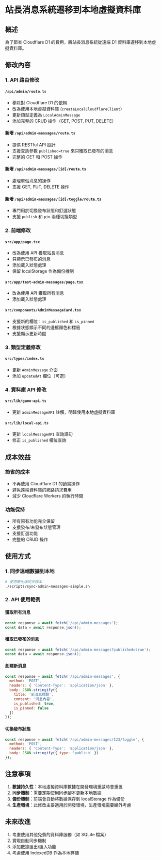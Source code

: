 # 站長消息系統遷移到本地虛擬資料庫

## 概述

為了節省 Cloudflare D1 的費用，將站長消息系統從遠端 D1 資料庫遷移到本地虛擬資料庫。

## 修改內容

### 1. API 路由修改

#### `/api/admin/route.ts`
- 移除對 Cloudflare D1 的依賴
- 改為使用本地虛擬資料庫 (`createLocalCloudflareClient`)
- 更新類型定義為 `LocalAdminMessage`
- 添加完整的 CRUD 操作（GET, POST, PUT, DELETE）

#### 新增 `/api/admin-messages/route.ts`
- 提供 RESTful API 設計
- 支援查詢參數 `published=true` 來只獲取已發布的消息
- 完整的 GET 和 POST 操作

#### 新增 `/api/admin-messages/[id]/route.ts`
- 處理單個消息的操作
- 支援 GET, PUT, DELETE 操作

#### 新增 `/api/admin-messages/[id]/toggle/route.ts`
- 專門用於切換發布狀態和釘選狀態
- 支援 `publish` 和 `pin` 兩種切換類型

### 2. 前端修改

#### `src/app/page.tsx`
- 改為使用 API 獲取站長消息
- 只顯示已發布的消息
- 添加載入狀態處理
- 保留 localStorage 作為備份機制

#### `src/app/test-admin-messages/page.tsx`
- 改為使用 API 獲取所有消息
- 添加載入狀態處理

#### `src/components/AdminMessageCard.tsx`
- 支援新的欄位：`is_published` 和 `is_pinned`
- 根據狀態顯示不同的邊框顏色和標籤
- 支援顯示更新時間

### 3. 類型定義修改

#### `src/types/index.ts`
- 更新 `AdminMessage` 介面
- 添加 `updatedAt` 欄位（可選）

### 4. 資料庫 API 修改

#### `src/lib/game-api.ts`
- 更新 `adminMessageAPI` 註解，明確使用本地虛擬資料庫

#### `src/lib/local-api.ts`
- 更新 `localMessageAPI` 查詢語句
- 修正 `is_published` 欄位查詢

## 成本效益

### 節省的成本
- 不再使用 Cloudflare D1 的讀寫操作
- 避免遠端資料庫的網路請求費用
- 減少 Cloudflare Workers 的執行時間

### 功能保持
- 所有原有功能完全保留
- 支援發布/未發布狀態管理
- 支援釘選功能
- 完整的 CRUD 操作

## 使用方式

### 1. 同步遠端數據到本地
```bash
# 使用簡化版同步腳本
./scripts/sync-admin-messages-simple.sh
```

### 2. API 使用範例

#### 獲取所有消息
```javascript
const response = await fetch('/api/admin-messages');
const data = await response.json();
```

#### 獲取已發布的消息
```javascript
const response = await fetch('/api/admin-messages?published=true');
const data = await response.json();
```

#### 創建新消息
```javascript
const response = await fetch('/api/admin-messages', {
  method: 'POST',
  headers: { 'Content-Type': 'application/json' },
  body: JSON.stringify({
    title: '新消息標題',
    content: '消息內容',
    is_published: true,
    is_pinned: false
  })
});
```

#### 切換發布狀態
```javascript
const response = await fetch('/api/admin-messages/123/toggle', {
  method: 'POST',
  headers: { 'Content-Type': 'application/json' },
  body: JSON.stringify({ type: 'publish' })
});
```

## 注意事項

1. **數據持久性**：本地虛擬資料庫數據在開發環境重啟時會重置
2. **同步機制**：需要定期使用同步腳本更新本地數據
3. **備份機制**：前端會自動將數據保存到 localStorage 作為備份
4. **生產環境**：此修改主要適用於開發環境，生產環境需要額外考慮

## 未來改進

1. 考慮使用其他免費的資料庫服務（如 SQLite 檔案）
2. 實現自動同步機制
3. 添加數據匯出/匯入功能
4. 考慮使用 IndexedDB 作為本地存儲
